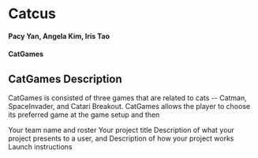 # Catcus
#### Pacy Yan, Angela Kim, Iris Tao
#### CatGames

## CatGames Description
   CatGames is consisted of three games that are related to cats -- Catman, SpaceInvader, and Catari Breakout. CatGames allows the player to choose its preferred game at the game setup and then 



Your team name and roster
Your project title
Description of what your project presents to a user, and
Description of how your project works
Launch instructions
